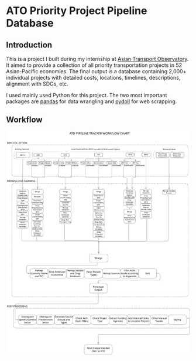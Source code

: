 # ATO Priority Project Pipeline Database

## Introduction

This is a project I built during my internship at [Asian Transport Observatory](https://asiantransportobservatory.org/). It aimed to provide a collection of all priority transportation projects in 52 Asian-Pacific economies. The final output is a database containing 2,000+ individual projects with detailed costs, locations, timelines, descriptions, alignment with SDGs, etc.

I used mainly used Python for this project. The two most important packages are [pandas](https://pandas.pydata.org/) for data wrangling and [pydoll](https://github.com/autoscrape-labs/pydoll) for web scrapping.

## Workflow

![workflow](/assets/ato/ATO_Pipeline_Project_Flowchart.svg)